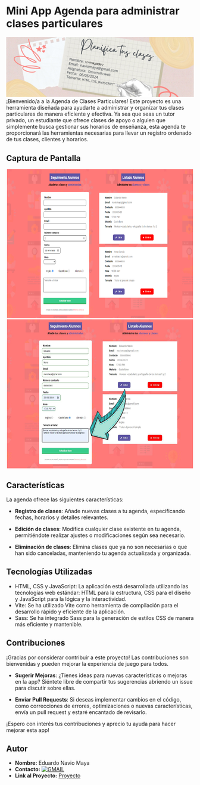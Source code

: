 # Mini App Agenda para administrar clases particulares
<img src="https://github.com/Mayadevv/Agenda-Clases-particulares/blob/main/banner.jpg">
¡Bienvenido/a a la Agenda de Clases Particulares! Este proyecto es una herramienta diseñada para ayudarte a administrar y organizar tus clases particulares de manera eficiente y efectiva. Ya sea que seas un tutor privado, un estudiante que ofrece clases de apoyo o alguien que simplemente busca gestionar sus horarios de enseñanza, esta agenda te proporcionará las herramientas necesarias para llevar un registro ordenado de tus clases, clientes y horarios.

## Captura de Pantalla
<p align="center">
  <img src="https://github.com/Mayadevv/Agenda-Clases-particulares/blob/main/Presentacion1.png" width="500px" height="400px">
  <img src="https://github.com/Mayadevv/Agenda-Clases-particulares/blob/main/presentacion2.jpg" width="500px" height="400px">
</p>

## Características

La agenda ofrece las siguientes características:

- **Registro de clases**: Añade nuevas clases a tu agenda, especificando fechas, horarios y detalles relevantes.
  
- **Edición de clases**: Modifica cualquier clase existente en tu agenda, permitiéndote realizar ajustes o modificaciones según sea necesario.

- **Eliminación de clases**: Elimina clases que ya no son necesarias o que han sido canceladas, manteniendo tu agenda actualizada y organizada.

## Tecnologías Utilizadas

- HTML, CSS y JavaScript: La aplicación está desarrollada utilizando las tecnologías web estándar: HTML para la estructura, CSS para el diseño y JavaScript para la lógica y la interactividad.
- Vite: Se ha utilizado Vite como herramienta de compilación para el desarrollo rápido y eficiente de la aplicación.
- Sass: Se ha integrado Sass para la generación de estilos CSS de manera más eficiente y mantenible.

## Contribuciones

¡Gracias por considerar contribuir a este proyecto! Las contribuciones son bienvenidas y pueden mejorar la experiencia de juego para todos. 
  
- **Sugerir Mejoras**: ¿Tienes ideas para nuevas características o mejoras en la app? Siéntete libre de compartir tus sugerencias abriendo un issue para discutir sobre ellas.

- **Enviar Pull Requests**: Si deseas implementar cambios en el código, como correcciones de errores, optimizaciones o nuevas características, envía un pull request y estaré encantado de revisarlo.

¡Espero con interés tus contribuciones y aprecio tu ayuda para hacer mejorar esta app!



## Autor

- **Nombre:** Eduardo Navio Maya
- **Contacto:** [![GMAIL](https://img.shields.io/badge/naviomaya%40gmail.com%20-%20%20DISCORD?style=social&logo=GMAIL&labelColor=black&color=white)](mailto:naviomaya@gmail.com)
- **Link al Proyecto:** [Proyecto](https://agendaclasesparticulares.netlify.app/)


